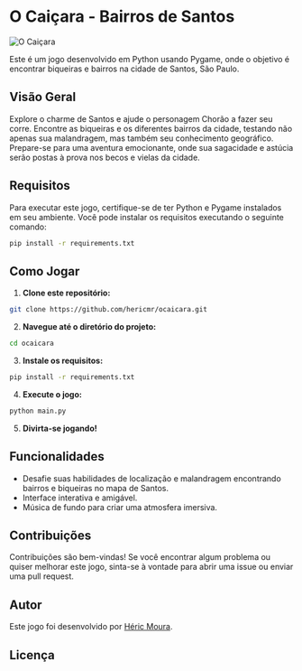 # O Caiçara - Bairros de Santos

![O Caiçara](link_para_imagem_do_jogo)

Este é um jogo desenvolvido em Python usando Pygame, onde o objetivo é encontrar biqueiras e bairros na cidade de Santos, São Paulo.

## Visão Geral

Explore o charme de Santos e ajude o personagem Chorão a fazer seu corre. Encontre as biqueiras e os diferentes bairros da cidade, testando não apenas sua malandragem, mas também seu conhecimento geográfico. Prepare-se para uma aventura emocionante, onde sua sagacidade e astúcia serão postas à prova nos becos e vielas da cidade.

## Requisitos

Para executar este jogo, certifique-se de ter Python e Pygame instalados em seu ambiente. Você pode instalar os requisitos executando o seguinte comando:

```bash
pip install -r requirements.txt
```

## Como Jogar

1. **Clone este repositório:**

```bash
git clone https://github.com/hericmr/ocaicara.git
```

2. **Navegue até o diretório do projeto:**

```bash
cd ocaicara
```

3. **Instale os requisitos:**

```bash
pip install -r requirements.txt
```

4. **Execute o jogo:**

```bash
python main.py
```

5. **Divirta-se jogando!**

## Funcionalidades

- Desafie suas habilidades de localização e malandragem encontrando bairros e biqueiras no mapa de Santos.
- Interface interativa e amigável.
- Música de fundo para criar uma atmosfera imersiva.

## Contribuições

Contribuições são bem-vindas! Se você encontrar algum problema ou quiser melhorar este jogo, sinta-se à vontade para abrir uma issue ou enviar uma pull request.

## Autor

Este jogo foi desenvolvido por [Héric Moura](https://github.com/hericmr).

## Licença

